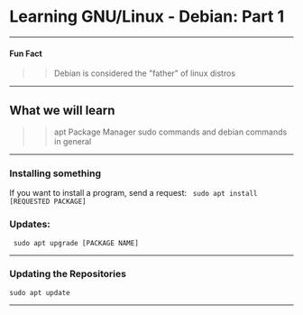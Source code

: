 # Learning GNU/Linux - Debian: Part 1
------

#### Fun Fact

>> Debian is considered the "father" of linux distros
------
## What we will learn
>> apt Package Manager
>> sudo commands
>> and debian commands in general

--------

### Installing something

If you want to install a program, send a request:
``` sudo apt install [REQUESTED PACKAGE]```

### Updates:

``` sudo apt upgrade [PACKAGE NAME]```

----

### Updating the Repositories

``` sudo apt update ```

---
